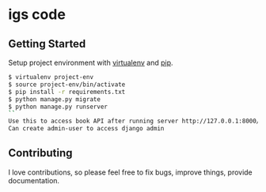 # igs code

## Getting Started

Setup project environment with [virtualenv](https://virtualenv.pypa.io) and [pip](https://pip.pypa.io).

```bash
$ virtualenv project-env
$ source project-env/bin/activate
$ pip install -r requirements.txt
$ python manage.py migrate
$ python manage.py runserver
``
Use this to access book API after running server http://127.0.0.1:8000/docs/
Can create admin-user to access django admin
```

## Contributing

I love contributions, so please feel free to fix bugs, improve things, provide documentation.
